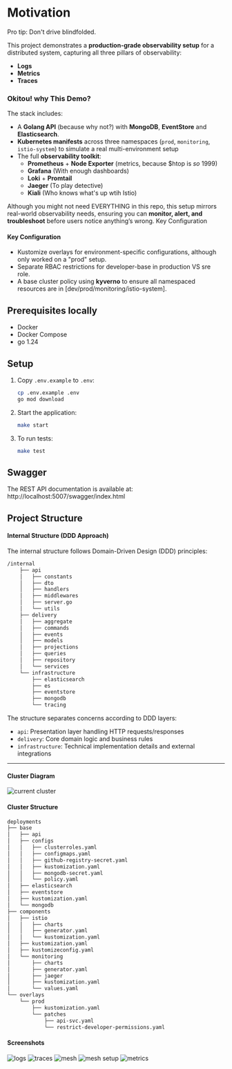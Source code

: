# **Motivation**

Pro tip: Don't drive blindfolded.

This project demonstrates a **production-grade observability setup** for a distributed system, capturing all three pillars of observability:
- **Logs**
- **Metrics**
- **Traces**

### **Okitou! why This Demo?**
The stack includes:
- A **Golang API** (because why not?) with **MongoDB**, **EventStore** and **Elasticsearch**.
- **Kubernetes manifests** across three namespaces (`prod`, `monitoring`, `istio-system`) to simulate a real multi-environment setup
- The full **observability toolkit**:
  - **Prometheus** + **Node Exporter** (metrics, because $htop is *so* 1999)
  - **Grafana** (With enough dashboards)
  - **Loki** + **Promtail**
  - **Jaeger** (To play detective)
  - **Kiali** (Who knows what's up wtih Istio)

Although you might not need EVERYTHING in this repo, this setup mirrors real-world observability needs, ensuring you can **monitor, alert, and troubleshoot** before users notice anything’s wrong.
Key Configuration

#### Key Configuration
* Kustomize overlays for environment-specific configurations, although only worked on a "prod" setup.
* Separate RBAC restrictions for developer-base in production VS sre role.
* A base cluster policy using **kyverno** to ensure all namespaced resources are in [dev/prod/monitoring/istio-system].

## Prerequisites locally
- Docker
- Docker Compose
- go 1.24

## Setup

1. Copy `.env.example` to `.env`:
   ```sh
   cp .env.example .env
   go mod download
   ```

2. Start the application:
   ```sh
   make start
   ```

3. To run tests:
   ```sh
   make test
   ```

## Swagger

The REST API documentation is available at:  http://localhost:5007/swagger/index.html

## Project Structure

#### Internal Structure (DDD Approach)

The internal structure follows Domain-Driven Design (DDD) principles:

```sh
/internal
    ├── api
    │   ├── constants
    │   ├── dto
    │   ├── handlers
    │   ├── middlewares
    │   ├── server.go
    │   └── utils
    ├── delivery
    │   ├── aggregate
    │   ├── commands
    │   ├── events
    │   ├── models
    │   ├── projections
    │   ├── queries
    │   ├── repository
    │   └── services
    └── infrastructure
        ├── elasticsearch
        ├── es
        ├── eventstore
        ├── mongodb
        └── tracing
```

The structure separates concerns according to DDD layers:
- `api`: Presentation layer handling HTTP requests/responses
- `delivery`: Core domain logic and business rules
- `infrastructure`: Technical implementation details and external integrations
---

#### Cluster Diagram
![current cluster](./diagram_cluster.png)

#### Cluster Structure
```sh
deployments
├── base
│   ├── api
│   ├── configs
│   │   ├── clusterroles.yaml
│   │   ├── configmaps.yaml
│   │   ├── github-registry-secret.yaml
│   │   ├── kustomization.yaml
│   │   ├── mongodb-secret.yaml
│   │   └── policy.yaml
│   ├── elasticsearch
│   ├── eventstore
│   ├── kustomization.yaml
│   └── mongodb
├── components
│   ├── istio
│   │   ├── charts
│   │   ├── generator.yaml
│   │   └── kustomization.yaml
│   ├── kustomization.yaml
│   ├── kustomizeconfig.yaml
│   └── monitoring
│       ├── charts
│       ├── generator.yaml
│       ├── jaeger
│       ├── kustomization.yaml
│       └── values.yaml
└── overlays
    └── prod
        ├── kustomization.yaml
        └── patches
            ├── api-svc.yaml
            └── restrict-developer-permissions.yaml
```

#### Screenshots
![logs](./screenshots/go-service-logs.png)
![traces](./screenshots/go-service-traces.png)
![mesh](./screenshots/mesh-1.png)
![mesh setup](./screenshots/mesh-2.png)
![metrics](./screenshots/nodes.png)

